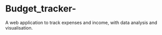# Budget_tracker-
A web application to track expenses and income, with data analysis and visualisation.
